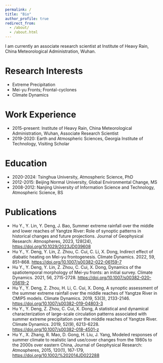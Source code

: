```yaml
---
permalink: /
title: "Bio"
author_profile: true
redirect_from: 
  - /about/
  - /about.html
---
```


I am currently an associate research scientist at Institute of Heavy Rain, China Meteorological Administration, Wuhan.

Research Interests
======
* Extreme Precipitation
* Mei-yu Fronts; Frontal-cyclones
* Climate Dynamics

Work Experience
======
* 2015-present: Institute of Heavy Rain, China Meteorological Administration, Wuhan, Associate Research Scientist
* 2019-2020: Earth and Atmospheric Sciences, Georgia Institute of Technology, Visiting Scholar

Education
======
- 2020-2024: Tsinghua University, Atmospheric Science, PhD
- 2012-2015: Beijing Normal University, Global Environmental Change, MS
- 2008-2012: Nanjing University of Information Science and Technology, Atmospheric Science, BS

Publications
======
* Hu Y., Y. Lin, Y. Deng, J. Bao, Summer extreme rainfall over the middle and lower reaches of Yangtze River: Role of synoptic patterns in historical changes and future projections. Journal of Geophysical Research: Atmospheres, 2023, 128(24), https://doi.org/10.1029/2023JD039608
* Hu Y., Y. Deng, Y. Lin, Z. Zhou, C. Cui, C. Li, X. Dong, Indirect effect of diabatic heating on Mei-yu frontogenesis. Climate Dynamics. 2022, 59, 851–868. https://doi.org/10.1007/s00382-022-06159-7
* Hu Y., Y. Deng, Y. Lin, Z. Zhou, C. Cui, X. Dong, Dynamics of the spatiotemporal morphology of Mei-yu fronts: an initial survey. Climate Dynamics. 2021, 56, 2715-2728. https://doi.org/10.1007/s00382-020-05619-2
* Hu Y., Y. Deng, Z. Zhou, H. Li, C. Cui, X. Dong, A synoptic assessment of the summer extreme rainfall over the middle reaches of Yangtze River in CMIP5 models. Climate Dynamics. 2019, 53(3), 2133-2146. https://doi.org/10.1007/s00382-019-04803-3
* Hu Y., Y. Deng, Z. Zhou, C. Cui, X. Dong, A statistical and dynamical characterization of large-scale circulation patterns associated with summer extreme precipitation over the middle reaches of Yangtze River. Climate Dynamics. 2019, 52(9), 6213-6228. https://doi.org/10.1007/s00382-018-4501-z
* Hu Y., X. Zhang, R. Mao, D. Gong, H. Liu, J. Yang, Modeled responses of summer climate to realistic land use/cover changes from the 1980s to the 2000s over eastern China, Journal of Geophysical Research: Atmospheres, 2015, 120(1), 167-179, https://doi.org/10.1002/%202014JD022288

